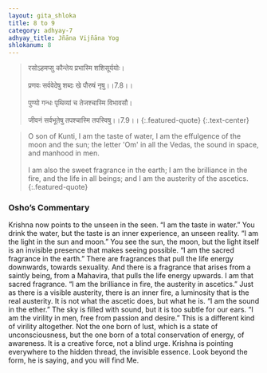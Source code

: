 ```yaml
---
layout: gita_shloka
title: 8 to 9
category: adhyay-7
adhyay_title: Jñāna Vijñāna Yog
shlokanum: 8
---
```


> रसोऽहमप्सु कौन्तेय प्रभास्मि शशिसूर्ययोः।<br><br>प्रणवः सर्ववेदेषु शब्दः खे पौरुषं नृषु।।7.8।।<br><br>पुण्यो गन्धः पृथिव्यां च तेजश्चास्मि विभावसौ।<br><br>जीवनं सर्वभूतेषु तपश्चास्मि तपस्विषु।।7.9।।
{:.featured-quote} 
{:.text-center}

> O son of Kunti, I am the taste of water, I am the effulgence of the moon and the sun; the letter 'Om' in all the Vedas, the sound in space, and manhood in men.<br><br>I am also the sweet fragrance in the earth; I am the brilliance in the fire, and the life in all beings; and I am the austerity of the ascetics.
{:.featured-quote}

### Osho’s Commentary
Krishna now points to the unseen in the seen.
“I am the taste in water.” You drink the water, but the taste is an inner experience, an unseen reality.
“I am the light in the sun and moon.” You see the sun, the moon, but the light itself is an invisible presence that makes seeing possible.
“I am the sacred fragrance in the earth.” There are fragrances that pull the life energy downwards, towards sexuality. And there is a fragrance that arises from a saintly being, from a Mahavira, that pulls the life energy upwards. I am that sacred fragrance.
“I am the brilliance in fire, the austerity in ascetics.” Just as there is a visible austerity, there is an inner fire, a luminosity that is the real austerity. It is not what the ascetic does, but what he is.
“I am the sound in the ether.” The sky is filled with sound, but it is too subtle for our ears.
“I am the virility in men, free from passion and desire.” This is a different kind of virility altogether. Not the one born of lust, which is a state of unconsciousness, but the one born of a total conservation of energy, of awareness. It is a creative force, not a blind urge.
Krishna is pointing everywhere to the hidden thread, the invisible essence. Look beyond the form, he is saying, and you will find Me.
